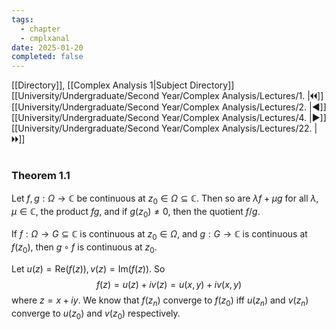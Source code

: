 ```yaml
---
tags:
  - chapter
  - cmplxanal
date: 2025-01-20
completed: false
---
```

[[Directory]], [[Complex Analysis 1|Subject Directory]]
[[University/Undergraduate/Second Year/Complex Analysis/Lectures/1. |🞀🞀]] [[University/Undergraduate/Second Year/Complex Analysis/Lectures/2. |◀]] [[University/Undergraduate/Second Year/Complex Analysis/Lectures/4. |▶]] [[University/Undergraduate/Second Year/Complex Analysis/Lectures/22. |🞂🞂]]
# 
## 
### Theorem 1.1
Let ${} f, g:\Omega\to{}\mathbb{C} {}$ be continuous at ${} z_{0} \in \Omega \subseteq \mathbb{C} {}$. Then so are $\lambda f+\mu g$ for all ${} \lambda,\, \mu \in \mathbb{C} {}$, the product $fg {}$, and if ${} g(z_{0})\neq 0 {}$, then the quotient ${} f /g {}$. 

If ${} f:\Omega\to{}G \subseteq \mathbb{C} {}$ is continuous at ${} z_{0} \in \Omega {}$, and ${} g:G \to{}\mathbb{C} {}$ is continuous at ${} f(z_{0})$, then ${} g \circ f {}$ is continuous at $z_{0}$. 

Let ${} u(z)=\mathrm{Re}(f(z)),\, v(z)=\mathrm{Im}(f(z)) {}$. So
$$
f(z)=u(z)+iv(z)=u(x,\, y)+iv(x,\, y)
$$
where ${} z=x+iy {}$. We know that ${} f(z_{n}) {}$ converge to ${} f(z_{0})$ iff ${} u(z_{n}) {}$ and ${} v(z_{n}) {}$ converge to ${} u(z_{0})$ and ${} v(z_{0})$ respectively. 



